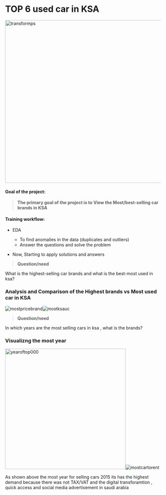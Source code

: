 # TOP 6 used car in KSA
<img width="527" alt="transformps" src="https://user-images.githubusercontent.com/75619142/142140458-e3bd043e-a8a0-438d-b779-a64cb8a24b27.png">


#### Goal of the project:

>**The primary goal of the project is to View the Most/best-selling car brands in KSA**

#### Training workflow:
* EDA
   +   To find anomalies in the data (duplicates and outliers)
   +   Answer the questions and solve the problem

* Now, Starting to apply solutions and answers

>**Question/need**
 
 
 What is the highest-selling car brands and what is the best-most used in ksa? 


### Analysis and Comparison of the Highest brands vs Most used car in KSA

![mostpricebrand](https://user-images.githubusercontent.com/75619142/142259570-dfe0a0fe-9179-445c-86cb-f173bd642d00.png)![mostksauc](https://user-images.githubusercontent.com/75619142/142259587-6614a0e9-a03a-4ba1-b661-8aa8fa9ceac2.png)


>**Question/need**

 In which years are the most selling cars in ksa , what is the brands? 

### Visualizng the most year 
<img width="390" alt="yearoftop000" src="https://user-images.githubusercontent.com/75619142/142143171-e63aa472-caa2-496c-8645-3173cdae17df.png">![mostcartorent](https://user-images.githubusercontent.com/75619142/142169107-5281cfa2-2860-442c-97ec-cbf91c839518.png)

As shown above the most year for selling cars 2015 its has the highest demand because there was not TAX/VAT and the digital transforamtion , quick access and social media advertisement in saudi arabia 
